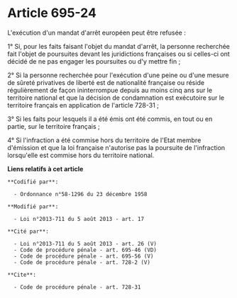 # Article 695-24

L'exécution d'un mandat d'arrêt européen peut être refusée : 

1° Si, pour les faits faisant l'objet du mandat d'arrêt, la personne recherchée fait l'objet de poursuites devant les
juridictions françaises ou si celles-ci ont décidé de ne pas engager les poursuites ou d'y mettre fin ; 

2° Si la personne recherchée pour l'exécution d'une peine ou d'une mesure de sûreté privatives de liberté est de nationalité
française ou réside régulièrement de façon ininterrompue depuis au moins cinq ans sur le territoire national et que la
décision de condamnation est exécutoire sur le territoire français en application de l'article 728-31 ; 

3° Si les faits pour lesquels il a été émis ont été commis, en tout ou en partie, sur le territoire français ; 

4° Si l'infraction a été commise hors du territoire de l'Etat membre d'émission et que la loi française n'autorise pas la
poursuite de l'infraction lorsqu'elle est commise hors du territoire national.

**Liens relatifs à cet article**

	**Codifié par**:

	  - Ordonnance n°58-1296 du 23 décembre 1958

	**Modifié par**:

	  - Loi n°2013-711 du 5 août 2013 - art. 17

	**Cité par**:

	  - Loi n°2013-711 du 5 août 2013 - art. 26 (V)
	  - Code de procédure pénale - art. 695-46 (VD)
	  - Code de procédure pénale - art. 695-56 (V)
	  - Code de procédure pénale - art. 728-2 (V)

	**Cite**:

	  - Code de procédure pénale - art. 728-31
